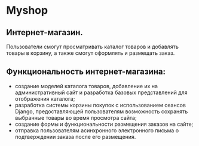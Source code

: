 # Myshop
## Интернет-магазин.
Пользователи смогут просматривать каталог товаров и добавлять товары в корзину, а также смогут оформлять и размещать заказ.
## Функциональность интернет-магазина:
- создание моделей каталога товаров, добавление их на административный сайт и разработка базовых представлений для отображения каталога;
- разработка системы корзины покупок с использованием сеансов Django, предоставляющей пользователям возможность сохранять выбранные товары во время просмотра сайта;
- создание формы и функциональности размещения заказов на сайте;
- отправка пользователям асинхронного электронного письма о подтверждении заказа после его размещения.